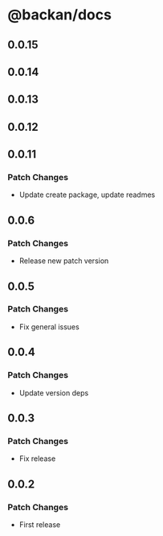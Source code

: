# @backan/docs

## 0.0.15

## 0.0.14

## 0.0.13

## 0.0.12

## 0.0.11

### Patch Changes

- Update create package, update readmes

## 0.0.6

### Patch Changes

- Release new patch version

## 0.0.5

### Patch Changes

- Fix general issues

## 0.0.4

### Patch Changes

- Update version deps

## 0.0.3

### Patch Changes

- Fix release

## 0.0.2

### Patch Changes

- First release
